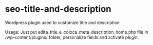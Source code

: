 # seo-title-and-description
Wordpress plugin used to customize title and description

Usage:
Just put edita_title_e_coloca_meta_description_home.php file in /wp-content/plugins/ folder, personalize fields and activate plugin
